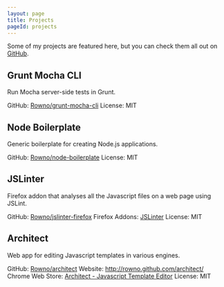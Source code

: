```yaml
---
layout: page
title: Projects
pageId: projects
---
```


Some of my projects are featured here, but you can check them all out on [GitHub][].


Grunt Mocha CLI
---------------
Run Mocha server-side tests in Grunt.

GitHub: [Rowno/grunt-mocha-cli][grunt-mocha-cli]
License: MIT


Node Boilerplate
----------------
Generic boilerplate for creating Node.js applications.

GitHub: [Rowno/node-boilerplate][node-boilerplate]
License: MIT


JSLinter
--------
Firefox addon that analyses all the Javascript files on a web page using JSLint.

GitHub: [Rowno/jslinter-firefox][jslinter-github]
Firefox Addons: [JSLinter][jslinter-firefox]
License: MIT


Architect
---------
Web app for editing Javascript templates in various engines.

GitHub: [Rowno/architect][architect-github]
Website: http://rowno.github.com/architect/
Chrome Web Store: [Architect - Javascript Template Editor][architect-chrome]
License: MIT


[github]: https://github.com/Rowno
[grunt-mocha-cli]: https://github.com/Rowno/grunt-mocha-cli
[node-boilerplate]: https://github.com/Rowno/node-boilerplate
[jslinter-github]: https://github.com/Rowno/jslinter-firefox
[jslinter-firefox]: https://addons.mozilla.org/addon/jslinter?src=external-rolandwarmerdam.co.nz
[architect-github]: https://github.com/Rowno/architect
[architect-chrome]: https://chrome.google.com/webstore/detail/cekggldjeifdlnminfbollahnoohkdpb
